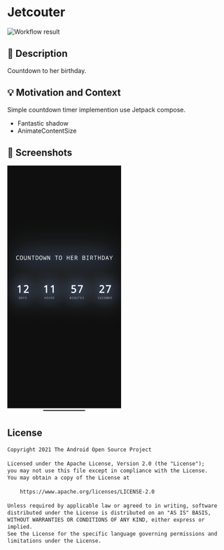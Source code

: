 # Jetcouter

<!--- Replace <OWNER> with your Github Username and <REPOSITORY> with the name of your repository. -->
<!--- You can find both of these in the url bar when you open your repository in github. -->
![Workflow result](https://github.com/jotyy/jetcounter/workflows/Check/badge.svg)


## :scroll: Description
<!--- Describe your app in one or two sentences -->

Countdown to her birthday.


## :bulb: Motivation and Context
<!--- Optionally point readers to interesting parts of your submission. -->
<!--- What are you especially proud of? -->

Simple countdown timer implemention use Jetpack compose.

- Fantastic shadow
- AnimateContentSize


## :camera_flash: Screenshots
<!-- You can add more screenshots here if you like -->
<img src="/results/screenshot_1.png" width="260">

## License
```
Copyright 2021 The Android Open Source Project

Licensed under the Apache License, Version 2.0 (the "License");
you may not use this file except in compliance with the License.
You may obtain a copy of the License at

    https://www.apache.org/licenses/LICENSE-2.0

Unless required by applicable law or agreed to in writing, software
distributed under the License is distributed on an "AS IS" BASIS,
WITHOUT WARRANTIES OR CONDITIONS OF ANY KIND, either express or implied.
See the License for the specific language governing permissions and
limitations under the License.
```
